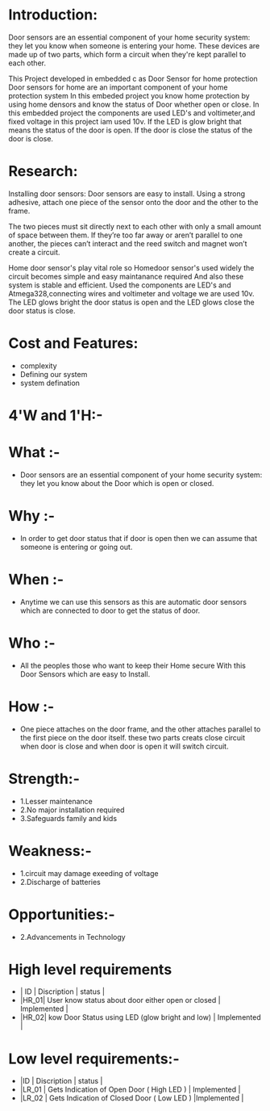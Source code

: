 # Introduction:
Door sensors are an essential component of your home security system: they let you know when someone is entering your home. These devices are made up of two parts, which form a circuit when they're kept parallel to each other.

This Project developed  in embedded c as  Door Sensor for home protection Door sensors for home are an important component of your home protection system In this embeded project you know home protection by using home densors and know the status of Door whether open or close. In this embedded project the components are used LED's and voltimeter,and fixed voltage in this project iam used 10v. If the LED  is glow bright that means the status of the door is open. If the door is close the status of the door is close.

# Research:
Installing door sensors:
Door sensors are easy to install. Using a strong adhesive, attach one piece of the sensor onto the door and the other to the frame.

The two pieces must sit directly next to each other with only a small amount of space between them. If they’re too far away or aren’t parallel to one another, the pieces can’t interact and the reed switch and magnet won’t create a circuit.

Home door sensor's play vital role so Homedoor sensor's used widely the circuit becomes simple and easy maintanance required And also these system is stable and efficient. Used the components are LED's and Atmega328,connecting wires and voltimeter and voltage we are used 10v.
The LED glows bright the door status is open and the LED glows close the door status is close.

# Cost and Features:
 * complexity
 * Defining our system
 * system defination

# 4'W and 1'H:-
# What :-
  * Door sensors are an essential component of your home security system: they let you know about the Door which is open or closed.
# Why :-
  * In order to get door status that if door is open then we can assume that someone is entering or going out.
# When :-
  * Anytime we can use this sensors as this are automatic door sensors which are connected to door to get the status of door.
# Who :-
  * All the peoples those who want to keep their Home secure With this Door Sensors which are easy to Install.
# How :-
  * One piece attaches on the door frame, and the other attaches parallel to the first piece on the door itself.
   these two parts creats close circuit when door is close and when door is open it will switch circuit.

# Strength:-
 * 1.Lesser maintenance
 * 2.No major installation required
 * 3.Safeguards family and kids
# Weakness:-
 * 1.circuit may damage exeeding of voltage
 * 2.Discharge of batteries
# Opportunities:-
 * 2.Advancements in Technology
 
 # High level requirements
* | ID  |      	Discription	                                      |         status      |
* |HR_01|	    User know  status about door  either open or closed	|        Implemented  |
* |HR_02|    kow Door Status using LED (glow bright and low)      |       	Implemented  |

# Low level requirements:-

* |ID    |   	Discription	                              |  status     |
* |LR_01	|  Gets Indication of Open Door ( High LED )	  | Implemented |
* |LR_02	| Gets Indication of Closed Door ( Low LED )  	|Implemented  |

